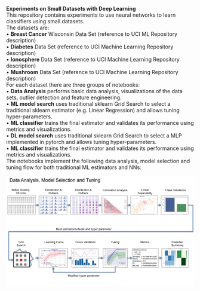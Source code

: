 <b>Experiments on Small Datasets with Deep Learning</b>
<br>
This repository contains experiments to use neural networks to learn classifiers using small datasets. 
<br>
The datasets are:
<br>
•	<b>Breast Cancer</b> Wisconsin Data Set (reference to UCI ML Repository description)<br>
•	<b>Diabetes</b> Data Set (reference to UCI Machine Learning Repository description)<br>
•	<b>Ionosphere</b> Data Set (reference to UCI Machine Learning Repository description)<br>
•	<b>Mushroom</b> Data Set (reference to UCI Machine Learning Repository description)
<br>
For each dataset there are three groups of notebooks:
<br>
•	<b>Data Analysis</b> performs basic data analysis, visualizations of the data sets, outlier detection and feature engineering.<br>
•	<b>ML model search</b> uses traditional sklearn Grid Search to select a traditional sklearn estimator (e.g. Linear Regression) and allows tuning hyper-parameters.<br>
•	<b>ML classifier</b> trains the final estimator and validates its performance using metrics and visualizations.<br>
•	<b>DL model search</b> uses traditional sklearn Grid Search to select a MLP implemented in pytorch and allows tuning hyper-parameters.<br>
•	<b>ML classifier</b> trains the final estimator and validates its performance using metrics and visualizations.
<br>
The notebooks implement the following data analysis, model selection and tuning flow for both traditional ML estimators and NNs:
<br>

![Alt text](images/AnalysisSelectionTuning.jpg?raw=true "")
